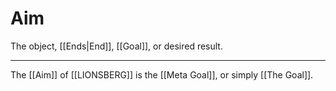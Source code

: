 # Aim

The object, [[Ends|End]], [[Goal]], or desired result.  

___

The [[Aim]] of [[LIONSBERG]] is the [[Meta Goal]], or simply [[The Goal]]. 